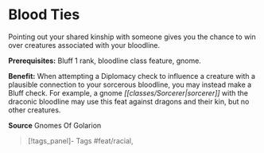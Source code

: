 ﻿---
cssclass: [feats]

---
# Blood Ties

Pointing out your shared kinship with someone gives you the chance to win over creatures associated with your bloodline.

**Prerequisites:** Bluff 1 rank, bloodline class feature, gnome.

**Benefit:** When attempting a Diplomacy check to influence a creature with a plausible connection to your sorcerous bloodline, you may instead make a Bluff check. For example, a gnome _[[classes/Sorcerer|sorcerer]]_ with the draconic bloodline may use this feat against dragons and their kin, but no other creatures.

**Source** Gnomes Of Golarion
>[!tags_panel]- Tags
> #feat/racial, 